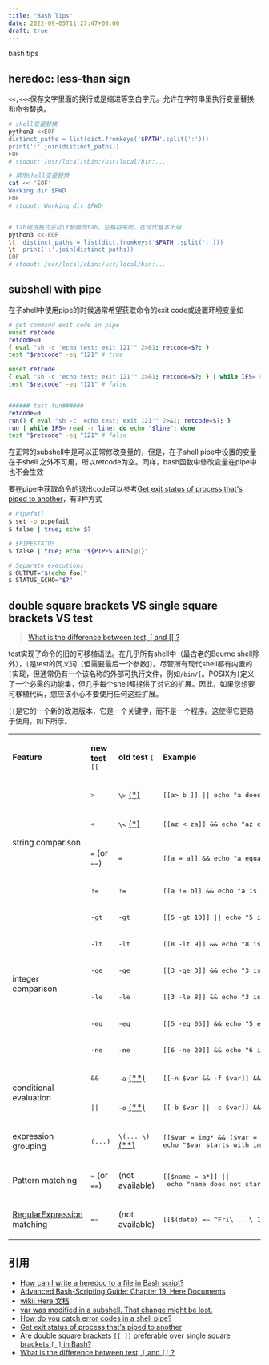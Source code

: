 ```yaml
---
title: "Bash Tips"
date: 2022-09-05T11:27:47+08:00
draft: true
---
```


bash tips

<!--more-->

## heredoc: less-than sign

`<<,<<<`保存文字里面的换行或是缩进等空白字元。允许在字符串里执行变量替换和命令替换。

```bash
# shell变量替换
python3 <<EOF
distinct_paths = list(dict.fromkeys('$PATH'.split(':')))
print(':'.join(distinct_paths))
EOF
# stdout: /usr/local/sbin:/usr/local/bin:...

# 禁用shell变量替换
cat << 'EOF'
Working dir $PWD
EOF
# stdout: Working dir $PWD


# tab缩进格式手动\t替换为tab，空格将失败，在现代基本不用
python3 <<-EOF
\t  distinct_paths = list(dict.fromkeys('$PATH'.split(':')))
\t  print(':'.join(distinct_paths))
EOF
# stdout: /usr/local/sbin:/usr/local/bin:...
```

## subshell with pipe

在子shell中使用pipe的时候通常希望获取命令的exit code或设置环境变量如

```bash
# get command exit code in pipe
unset retcode
retcode=0
{ eval "sh -c 'echo test; exit 121'" 2>&1; retcode=$?; }
test "$retcode" -eq "121" # true

unset retcode
{ eval "sh -c 'echo test; exit 121'" 2>&1; retcode=$?; } | while IFS= read -r line; do echo "$line"; done
test "$retcode" -eq "121" # false


###### test fun######
retcode=0
run() { eval "sh -c 'echo test; exit 121'" 2>&1; retcode=$?; }
run | while IFS= read -r line; do echo "$line"; done
test "$retcode" -eq "121" # false
```

在正常的subshell中是可以正常修改变量的，但是，在子shell pipe中设置的变量在子shell 之外不可用，所以retcode为空。同样，bash函数中修改变量在pipe中也不会生效

要在pipe中获取命令的退出code可以参考[Get exit status of process that's piped to another](https://unix.stackexchange.com/a/73180)，有3种方式

```bash
# Pipefail
$ set -o pipefail
$ false | true; echo $?

# $PIPESTATUS
$ false | true; echo "${PIPESTATUS[@]}"

# Separate executions
$ OUTPUT="$(echo foo)"
$ STATUS_ECHO="$?"
```

## double square brackets VS single square brackets VS test

> [What is the difference between test, \[ and \[\[ ?](http://mywiki.wooledge.org/BashFAQ/031)

test实现了命令的旧的可移植语法。在几乎所有shell中（最古老的Bourne shell除外），`[`是test的同义词（但需要最后一个参数]）。尽管所有现代shell都有内置的`[`实现，但通常仍有一个该名称的外部可执行文件，例如`/bin/[`。POSIX为`[`定义了一个必需的功能集，但几乎每个shell都提供了对它的扩展。因此，如果您想要可移植代码，您应该小心不要使用任何这些扩展。

`[[`是它的一个新的改进版本，它是一个关键字，而不是一个程序。这使得它更易于使用，如下所示。

<!-- 使用简悦转换复制表格 或 直接debug复制element -->
<!-- markdownlint-disable MD033 -->
<table><tbody><tr><td><p><strong>Feature</strong></p></td><td><p><strong>new test</strong> <tt>[[</tt></p></td><td><p><strong>old test</strong> <tt>[</tt></p></td><td><p><strong>Example</strong></p></td></tr><tr><td colspan="1" rowspan="4"><p>string comparison</p></td><td><p><tt>&gt;</tt></p></td><td><p><tt>\&gt;</tt> <a href="http://mywiki.wooledge.org/BashFAQ/031#np">(*)</a></p></td><td><p><tt>[[a&gt;&nbsp;b&nbsp;]]&nbsp;||&nbsp;echo&nbsp;"a&nbsp;does&nbsp;not&nbsp;come&nbsp;after&nbsp;b"</tt></p></td></tr><tr><td><p><tt>&lt;</tt></p></td><td><p><tt>\&lt;</tt> <a href="http://mywiki.wooledge.org/BashFAQ/031#np">(*)</a></p></td><td><p><tt>[[az&nbsp;&lt;&nbsp;za]]&nbsp;&amp;&amp;&nbsp;echo&nbsp;"az&nbsp;comes&nbsp;before&nbsp;za"</tt></p></td></tr><tr><td><p><tt>=</tt> (or <tt>==</tt>)</p></td><td><p><tt>=</tt></p></td><td><p><tt>[[a&nbsp;=&nbsp;a]]&nbsp;&amp;&amp;&nbsp;echo&nbsp;"a&nbsp;equals&nbsp;a"</tt></p></td></tr><tr><td><p><tt>!=</tt></p></td><td><p><tt>!=</tt></p></td><td><p><tt>[[a&nbsp;!=&nbsp;b]]&nbsp;&amp;&amp;&nbsp;echo&nbsp;"a&nbsp;is&nbsp;not&nbsp;equal&nbsp;to&nbsp;b"</tt></p></td></tr><tr><td colspan="1" rowspan="6"><p>integer comparison</p></td><td><p><tt>-gt</tt></p></td><td><p><tt>-gt</tt></p></td><td><p><tt>[[5&nbsp;-gt&nbsp;10]]&nbsp;||&nbsp;echo&nbsp;"5&nbsp;is&nbsp;not&nbsp;bigger&nbsp;than&nbsp;10"</tt></p></td></tr><tr><td><p><tt>-lt</tt></p></td><td><p><tt>-lt</tt></p></td><td><p><tt>[[8&nbsp;-lt&nbsp;9]]&nbsp;&amp;&amp;&nbsp;echo&nbsp;"8&nbsp;is&nbsp;less&nbsp;than&nbsp;9"</tt></p></td></tr><tr><td><p><tt>-ge</tt></p></td><td><p><tt>-ge</tt></p></td><td><p><tt>[[3&nbsp;-ge&nbsp;3]]&nbsp;&amp;&amp;&nbsp;echo&nbsp;"3&nbsp;is&nbsp;greater&nbsp;than&nbsp;or&nbsp;equal&nbsp;to&nbsp;3"</tt></p></td></tr><tr><td><p><tt>-le</tt></p></td><td><p><tt>-le</tt></p></td><td><p><tt>[[3&nbsp;-le&nbsp;8]]&nbsp;&amp;&amp;&nbsp;echo&nbsp;"3&nbsp;is&nbsp;less&nbsp;than&nbsp;or&nbsp;equal&nbsp;to&nbsp;8"</tt></p></td></tr><tr><td><p><tt>-eq</tt></p></td><td><p><tt>-eq</tt></p></td><td><p><tt>[[5&nbsp;-eq&nbsp;05]]&nbsp;&amp;&amp;&nbsp;echo&nbsp;"5&nbsp;equals&nbsp;05"</tt></p></td></tr><tr><td><p><tt>-ne</tt></p></td><td><p><tt>-ne</tt></p></td><td><p><tt>[[6&nbsp;-ne&nbsp;20]]&nbsp;&amp;&amp;&nbsp;echo&nbsp;"6&nbsp;is&nbsp;not&nbsp;equal&nbsp;to&nbsp;20"</tt></p></td></tr><tr><td colspan="1" rowspan="2"><p>conditional evaluation</p></td><td><p><tt>&amp;&amp;</tt></p></td><td><p><tt>-a</tt> <a href="http://mywiki.wooledge.org/BashFAQ/031#np2">(**)</a></p></td><td><p><tt>[[-n&nbsp;$var&nbsp;&amp;&amp;&nbsp;-f&nbsp;$var]]&nbsp;&amp;&amp;&nbsp;echo&nbsp;"$var&nbsp;is&nbsp;a&nbsp;file"</tt></p></td></tr><tr><td><p><tt>||</tt></p></td><td><p><tt>-o</tt> <a href="http://mywiki.wooledge.org/BashFAQ/031#np2">(**)</a></p></td><td><p><tt>[[-b&nbsp;$var&nbsp;||&nbsp;-c&nbsp;$var]]&nbsp;&amp;&amp;&nbsp;echo&nbsp;"$var&nbsp;is&nbsp;a&nbsp;device"</tt></p></td></tr><tr><td><p>expression grouping</p></td><td><p><tt>(...)</tt></p></td><td><p><tt>\(...&nbsp;\)</tt> <a href="http://mywiki.wooledge.org/BashFAQ/031#np2">(**)</a></p></td><td><p><tt>[[$var&nbsp;=&nbsp;img*&nbsp;&amp;&amp;&nbsp;($var&nbsp;=&nbsp;*.png&nbsp;||&nbsp;$var&nbsp;=&nbsp;*.jpg)&nbsp;]]&nbsp;&amp;&amp;</tt><br><tt>echo&nbsp;"$var&nbsp;starts&nbsp;with&nbsp;img&nbsp;and&nbsp;ends&nbsp;with&nbsp;.jpg&nbsp;or&nbsp;.png"</tt></p></td></tr><tr><td><p>Pattern matching</p></td><td><p><tt>=</tt> (or <tt>==</tt>)</p></td><td><p>(not available)</p></td><td><p><tt>[[$name&nbsp;=&nbsp;a*]]&nbsp;||&nbsp;echo&nbsp;"name&nbsp;does&nbsp;not&nbsp;start&nbsp;with&nbsp;an'a':&nbsp;$name"</tt></p></td></tr><tr><td><p><a href="http://mywiki.wooledge.org/RegularExpression">RegularExpression</a> matching</p></td><td><p><tt>=~</tt></p></td><td><p>(not available)</p></td><td><p><tt>[[$(date)&nbsp;=~&nbsp;^Fri\&nbsp;...\&nbsp;13&nbsp;]]&nbsp;&amp;&amp;&nbsp;echo&nbsp;"It's&nbsp;Friday&nbsp;the&nbsp;13th!"</tt></p></td></tr></tbody></table>

## 引用
<!-- heredoc -->
* [How can I write a heredoc to a file in Bash script?](https://stackoverflow.com/a/2954835/8566831)
* [Advanced Bash-Scripting Guide: Chapter 19. Here Documents](https://tldp.org/LDP/abs/html/here-docs.html)
* [wiki: Here 文档](https://zh.wikipedia.org/wiki/Here%E6%96%87%E6%A1%A3)
  <!-- subshell -->
* [var was modified in a subshell. That change might be lost.](https://www.shellcheck.net/wiki/SC2031)
* [How do you catch error codes in a shell pipe?](https://stackoverflow.com/a/4959616/8566831)
* [Get exit status of process that's piped to another](https://unix.stackexchange.com/a/73180)
  <!-- test and brackets -->
* [Are double square brackets `[[ ]]` preferable over single square brackets `[ ]` in Bash?](https://stackoverflow.com/a/669486/8566831)
* [What is the difference between test, `[` and `[[` ?](http://mywiki.wooledge.org/BashFAQ/031)
